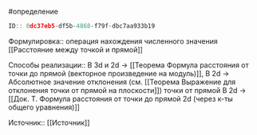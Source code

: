 #определение

```javascript
ID:: 0dc37eb5-df5b-4868-f79f-dbc7aa933b19
```

Формулировка:: операция нахождения численного значения [[Расстояние между точкой и прямой]]

Способы реализации::
В 3d и 2d -> [[Теорема Формула расстояния от точки до прямой (векторное произведение на модуль)]], 
В 2d -> Абсолютное значение отклонения (см. [[Теорема Выражение для отклонения точки от прямой на плоскости]]) точки от прямой
В 2d -> [[Док. Т. Формула расстояния от точки до прямой 2d (через к-ты общего уравнения)]]


Источник:: [[Источник]]